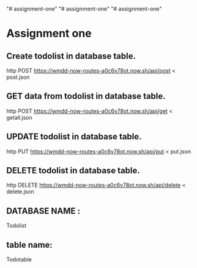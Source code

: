 "# assignment-one" 
"# assignment-one" 
"# assignment-one" 

# Assignment one

## Create todolist in database table.

  http POST https://wmdd-now-routes-a0c6v78ot.now.sh/api/post < post.json


## GET data from todolist in database table.

  http POST https://wmdd-now-routes-a0c6v78ot.now.sh/api/get < getall.json

## UPDATE todolist in database table.

  http PUT https://wmdd-now-routes-a0c6v78ot.now.sh/api/put < put.json

## DELETE todolist in database table.

  http DELETE https://wmdd-now-routes-a0c6v78ot.now.sh/api/delete < delete.json


## DATABASE NAME :

Todolist

## table name:

Todotable

